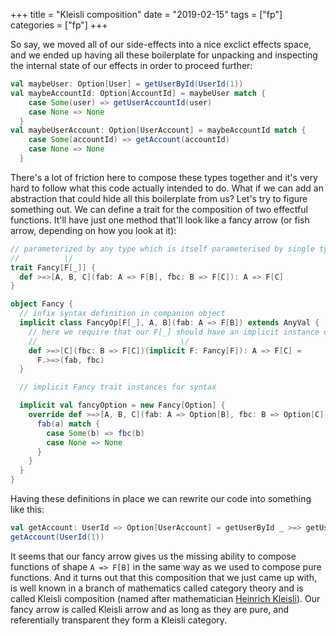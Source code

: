 +++
title = "Kleisli composition"
date = "2019-02-15"
tags = ["fp"] 
categories = ["fp"]
+++

So say, we moved all of our side-effects into a nice exclict effects space, and we ended up having all these boilerplate for unpacking and inspecting the internal state of our effects in order to proceed further:

```scala
val maybeUser: Option[User] = getUserById(UserId(1))
val maybeAccountId: Option[AccountId] = maybeUser match {
    case Some(user) => getUserAccountId(user)
    case None => None
  }
val maybeUserAccount: Option[UserAccount] = maybeAccountId match {
    case Some(accountId) => getAccount(accountId)
    case None => None
  }
```

There's a lot of friction here to compose these types together and it's very hard to follow what this code actually intended to do. What if we can add an abstraction that could hide all this boilerplate from us? Let's try to figure something out. We can define a trait for the composition of two effectful functions. It'll have just one method that'll look like a fancy arrow (or fish arrow, depending on how you look at it):

```scala
// parameterized by any type which is itself parameterised by single type argument
//          \/
trait Fancy[F[_]] {
  def >=>[A, B, C](fab: A => F[B], fbc: B => F[C]): A => F[C]
}

object Fancy {
  // infix syntax definition in companion object
  implicit class FancyOp[F[_], A, B](fab: A => F[B]) extends AnyVal { 
    // here we require that our F[_] should have an implicit instance of Fancy
    //                                \/
    def >=>[C](fbc: B => F[C])(implicit F: Fancy[F]): A => F[C] = 
      F.>=>(fab, fbc)
  }

  // implicit Fancy trait instances for syntax

  implicit val fancyOption = new Fancy[Option] {
    override def >=>[A, B, C](fab: A => Option[B], fbc: B => Option[C]): A => Option[C] = { a => 
      fab(a) match {
        case Some(b) => fbc(b)
        case None => None
      }
    }
  }
}
```

Having these definitions in place we can rewrite our code into something like this:

```scala
val getAccount: UserId => Option[UserAccount] = getUserById _ >=> getUserId _ >=> getUserAccount _
getAccount(UserId(1))
```

It seems that our fancy arrow gives us the missing ability to compose functions of shape `A => F[B]` in the same way as we used to compose pure functions. And it turns out that this composition that we just came up with, is well known in a branch of mathematics called category theory and is called Kleisli composition (named after mathematician [Heinrich Kleisli](https://en.wikipedia.org/wiki/Heinrich_Kleisli "wiki: Heinrich Kleisli")). Our fancy arrow is called Kleisli arrow and as long as they are pure, and referentially transparent they form a Kleisli category. 
